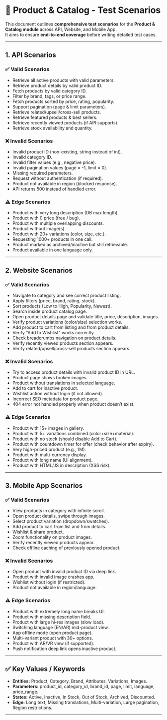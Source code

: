 # 🛒 Product & Catalog - Test Scenarios

This document outlines **comprehensive test scenarios** for the **Product & Catalog module** across API, Website, and Mobile App.  
It aims to ensure **end-to-end coverage** before writing detailed test cases.

---

## 1. API Scenarios

### ✅ Valid Scenarios
- Retrieve all active products with valid parameters.
- Retrieve product details by valid product ID.
- Fetch products by valid category ID.
- Filter by brand, tags, or price range.
- Fetch products sorted by price, rating, popularity.
- Support pagination (page & limit parameters).
- Retrieve related/upsell/cross-sell products.
- Retrieve featured products & best sellers.
- Retrieve recently viewed products (if API supports).
- Retrieve stock availability and quantity.

### ❌ Invalid Scenarios
- Invalid product ID (non-existing, string instead of int).
- Invalid category ID.
- Invalid filter values (e.g., negative price).
- Invalid pagination values (page = -1, limit = 0).
- Missing required parameters.
- Request without authentication (if required).
- Product not available in region (blocked response).
- API returns 500 instead of handled error.

### ⚠️ Edge Scenarios
- Product with very long description (DB max length).
- Product with 0 price (free / bug).
- Product with multiple overlapping discounts.
- Product without image(s).
- Product with 20+ variations (color, size, etc.).
- Requesting 1000+ products in one call.
- Product marked as archived/inactive but still retrievable.
- Product available in one language only.

---

## 2. Website Scenarios

### ✅ Valid Scenarios
- Navigate to category and see correct product listing.
- Apply filters (price, brand, rating, stock).
- Sort products (Low to High, Popularity, Newest).
- Search inside product catalog page.
- Open product details page and validate title, price, description, images.
- Verify product variations (color/size) selection works.
- Add product to cart from listing and from product details.
- Verify "Add to Wishlist" works correctly.
- Check breadcrumbs navigation on product details.
- Verify recently viewed products section appears.
- Verify related/upsell/cross-sell products section appears.

### ❌ Invalid Scenarios
- Try to access product details with invalid product ID in URL.
- Product page shows broken images.
- Product without translations in selected language.
- Add to cart for inactive product.
- Wishlist action without login (if not allowed).
- Incorrect SEO metadata for product page.
- 404 error not handled properly when product doesn’t exist.

### ⚠️ Edge Scenarios
- Product with 15+ images in gallery.
- Product with 5+ variations combined (color+size+material).
- Product with no stock (should disable Add to Cart).
- Product with countdown timer for offer (check behavior after expiry).
- Very high-priced product (e.g., 1M).
- Product with multi-currency display.
- Product with long name (UI alignment).
- Product with HTML/JS in description (XSS risk).

---

## 3. Mobile App Scenarios

### ✅ Valid Scenarios
- View products in category with infinite scroll.
- Open product details, swipe through images.
- Select product variation (dropdown/swatches).
- Add product to cart from list and from details.
- Wishlist & share product.
- Zoom functionality on product images.
- Verify recently viewed products appear.
- Check offline caching of previously opened product.

### ❌ Invalid Scenarios
- Open product with invalid product ID via deep link.
- Product with invalid image crashes app.
- Wishlist without login (if restricted).
- Product not available in region/language.

### ⚠️ Edge Scenarios
- Product with extremely long name breaks UI.
- Product with missing description field.
- Product with large hi-res images (slow load).
- Switching language (EN/AR) mid-product view.
- App offline mode (open product page).
- Multi-variant product with 30+ options.
- Product with AR/VR view (if supported).
- Push notification deep link opens inactive product.

---

## ✅ Key Values / Keywords
- **Entities:** Product, Category, Brand, Attributes, Variations, Images.  
- **Parameters:** product_id, category_id, brand_id, page, limit, language, price_range.  
- **States:** Active, Inactive, In Stock, Out of Stock, Archived, Discounted.  
- **Edge:** Long text, Missing translations, Multi-variation, Large pagination, Region restrictions.  

---
